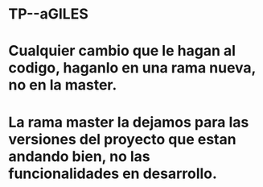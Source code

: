 # TP--aGILES

# Cualquier cambio que le hagan al codigo, haganlo en una rama nueva, no en la master.
# La rama master la dejamos para las versiones del proyecto que estan andando bien, no las funcionalidades en desarrollo.
